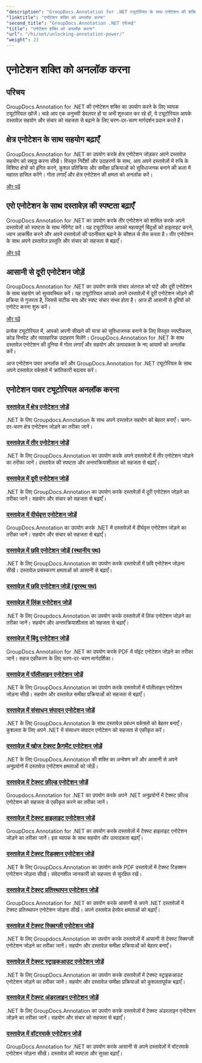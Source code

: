 ```yaml
---
"description": "GroupDocs.Annotation for .NET ट्यूटोरियल के साथ एनोटेशन की शक्ति अनलॉक करें। चरण-दर-चरण विभिन्न एनोटेशन जोड़ना सीखें और सहजता से सहयोग बढ़ाएँ।"
"linktitle": "एनोटेशन शक्ति को अनलॉक करना"
"second_title": "GroupDocs.Annotation .NET एपीआई"
"title": "एनोटेशन शक्ति को अनलॉक करना"
"url": "/hi/net/unlocking-annotation-power/"
"weight": 23
---
```


# एनोटेशन शक्ति को अनलॉक करना

## परिचय

GroupDocs.Annotation for .NET की एनोटेशन शक्ति का उपयोग करने के लिए व्यापक ट्यूटोरियल खोजें। चाहे आप एक अनुभवी डेवलपर हों या अभी शुरुआत कर रहे हों, ये ट्यूटोरियल आपके दस्तावेज़ सहयोग और संचार को सहजता से बढ़ाने के लिए चरण-दर-चरण मार्गदर्शन प्रदान करते हैं।

## क्षेत्र एनोटेशन के साथ सहयोग बढ़ाएँ

GroupDocs.Annotation for .NET का उपयोग करके क्षेत्र एनोटेशन जोड़कर अपने दस्तावेज़ सहयोग को समृद्ध करना सीखें। विस्तृत निर्देशों और उदाहरणों के साथ, आप अपने दस्तावेज़ों में रुचि के विशिष्ट क्षेत्रों को इंगित करने, कुशल प्रतिक्रिया और समीक्षा प्रक्रियाओं को सुविधाजनक बनाने की कला में महारत हासिल करेंगे। गोता लगाएँ और क्षेत्र एनोटेशन की क्षमता को अनलॉक करें।

[और पढ़ें](./add-area-annotation/)

## एरो एनोटेशन के साथ दस्तावेज़ की स्पष्टता बढ़ाएँ

GroupDocs.Annotation for .NET का उपयोग करके तीर एनोटेशन को शामिल करके अपने दस्तावेज़ों को स्पष्टता के साथ नेविगेट करें। यह ट्यूटोरियल आपको महत्वपूर्ण बिंदुओं को हाइलाइट करने, ध्यान आकर्षित करने और अपने दस्तावेज़ों की पठनीयता बढ़ाने के कौशल से लैस करता है। तीर एनोटेशन के साथ अपने दस्तावेज़ प्रस्तुति और संचार को सहजता से बढ़ाएँ।

[और पढ़ें](./add-arrow-annotation/)

## आसानी से दूरी एनोटेशन जोड़ें

GroupDocs.Annotation for .NET का उपयोग करके संचार अंतराल को पाटें और दूरी एनोटेशन के साथ सहयोग को सुव्यवस्थित करें। यह ट्यूटोरियल आपको अपने दस्तावेज़ों में दूरी एनोटेशन जोड़ने की प्रक्रिया से गुजरता है, जिससे सटीक माप और स्पष्ट संचार संभव होता है। आज ही आसानी से दूरियों को एनोटेट करना शुरू करें।

[और पढ़ें](./add-distance-annotation/)

प्रत्येक ट्यूटोरियल में, आपको अपनी सीखने की यात्रा को सुविधाजनक बनाने के लिए विस्तृत स्पष्टीकरण, कोड स्निपेट और व्यावहारिक उदाहरण मिलेंगे। GroupDocs.Annotation for .NET के साथ दस्तावेज़ एनोटेशन की दुनिया में गोता लगाएँ और सहयोग और उत्पादकता के नए आयामों को अनलॉक करें।

आज एनोटेशन पावर अनलॉक करें और GroupDocs.Annotation for .NET ट्यूटोरियल के साथ अपने दस्तावेज़ वर्कफ़्लो में क्रांतिकारी बदलाव करें।

## एनोटेशन पावर ट्यूटोरियल अनलॉक करना
### [दस्तावेज़ में क्षेत्र एनोटेशन जोड़ें](./add-area-annotation/)
.NET के लिए Groupdocs.Annotation के साथ अपने दस्तावेज़ सहयोग को बेहतर बनाएँ। चरण-दर-चरण क्षेत्र एनोटेशन जोड़ने का तरीका जानें।
### [दस्तावेज़ में तीर एनोटेशन जोड़ें](./add-arrow-annotation/)
.NET के लिए GroupDocs.Annotation का उपयोग करके अपने दस्तावेज़ों में तीर एनोटेशन जोड़ने का तरीका जानें। दस्तावेज़ की स्पष्टता और अन्तरक्रियाशीलता को सहजता से बढ़ाएँ।
### [दस्तावेज़ में दूरी एनोटेशन जोड़ें](./add-distance-annotation/)
.NET के लिए GroupDocs.Annotation का उपयोग करके दस्तावेज़ों में दूरी एनोटेशन जोड़ने का तरीका जानें। सहयोग और संचार को सहजता से बढ़ाएँ।
### [दस्तावेज़ में दीर्घवृत्त एनोटेशन जोड़ें](./add-ellipse-annotation/)
GroupDocs.Annotation का उपयोग करके .NET में दस्तावेज़ों में दीर्घवृत्त एनोटेशन जोड़ने का तरीका जानें। सहयोग और संचार को सहजता से बढ़ाएँ।
### [दस्तावेज़ में छवि एनोटेशन जोड़ें (स्थानीय पथ)](./add-image-annotation-local-path/)
.NET के लिए GroupDocs.Annotation का उपयोग करके दस्तावेज़ों में छवि एनोटेशन जोड़ना सीखें। दस्तावेज़ प्रसंस्करण क्षमताओं को आसानी से बढ़ाएँ।
### [दस्तावेज़ में छवि एनोटेशन जोड़ें (दूरस्थ पथ)](./add-image-annotation-remote-path/)
### [दस्तावेज़ में लिंक एनोटेशन जोड़ें](./add-link-annotation/)
.NET के लिए Groupdocs.Annotation का उपयोग करके दस्तावेज़ों में लिंक एनोटेशन जोड़ने का तरीका जानें। सहयोग और अन्तरक्रियाशीलता को सहजता से बढ़ाएँ।
### [दस्तावेज़ में बिंदु एनोटेशन जोड़ें](./add-point-annotation/)
GroupDocs.Annotation for .NET का उपयोग करके PDF में पॉइंट एनोटेशन जोड़ने का तरीका जानें। सहज एकीकरण के लिए चरण-दर-चरण मार्गदर्शिका।
### [दस्तावेज़ में पॉलीलाइन एनोटेशन जोड़ें](./add-polyline-annotation/)
.NET के लिए GroupDocs.Annotation का उपयोग करके दस्तावेज़ों में पॉलीलाइन एनोटेशन जोड़ना सीखें। सहयोग और दस्तावेज़ समीक्षा प्रक्रियाओं को सहजता से बढ़ाएँ।
### [दस्तावेज़ में संसाधन संपादन एनोटेशन जोड़ें](./add-resources-redaction-annotation/)
.NET के लिए GroupDocs.Annotation के साथ दस्तावेज़ प्रबंधन वर्कफ़्लो को बेहतर बनाएँ। कुशलता के लिए अपने .NET में संसाधन संपादन एनोटेशन को सहजता से एकीकृत करें।
### [दस्तावेज़ में खोज टेक्स्ट फ़्रैगमेंट एनोटेशन जोड़ें](./add-search-text-fragment-annotation/)
.NET के लिए GroupDocs.Annotation की शक्ति का अन्वेषण करें और आसानी से अपने अनुप्रयोगों में दस्तावेज़ एनोटेशन क्षमताओं को जोड़ें।
### [दस्तावेज़ में टेक्स्ट फ़ील्ड एनोटेशन जोड़ें](./add-text-field-annotation/)
Groupdocs.Annotation for .NET का उपयोग करके अपने .NET अनुप्रयोगों में टेक्स्ट फ़ील्ड एनोटेशन को सहजता से एकीकृत करने का तरीका जानें।
### [दस्तावेज़ में टेक्स्ट हाइलाइट एनोटेशन जोड़ें](./add-text-highlight-annotation/)
GroupDocs.Annotation for .NET का उपयोग करके दस्तावेज़ों में टेक्स्ट हाइलाइट एनोटेशन जोड़ने का तरीका जानें। इस व्यापक के साथ सहयोग और उत्पादकता बढ़ाएँ।
### [दस्तावेज़ में टेक्स्ट रिडक्शन एनोटेशन जोड़ें](./add-text-redaction-annotation/)
.NET के लिए GroupDocs.Annotation का उपयोग करके PDF दस्तावेज़ों में टेक्स्ट रिडक्शन एनोटेशन जोड़ना सीखें। संवेदनशील जानकारी को सहजता से सुरक्षित रखें।
### [दस्तावेज़ में टेक्स्ट प्रतिस्थापन एनोटेशन जोड़ें](./add-text-replacement-annotation/)
GroupDocs.Annotation for .NET का उपयोग करके आसानी से अपने .NET दस्तावेज़ों में टेक्स्ट प्रतिस्थापन एनोटेशन जोड़ना सीखें। अपने दस्तावेज़ हेरफेर क्षमताओं को बढ़ाएँ।
### [दस्तावेज़ में टेक्स्ट स्क्विग्ली एनोटेशन जोड़ें](./add-text-squiggly-annotation/)
.NET के लिए Groupdocs.Annotation का उपयोग करके दस्तावेज़ों में आसानी से टेक्स्ट स्क्विग्ली एनोटेशन जोड़ने का तरीका जानें। सहयोग और दस्तावेज़ समीक्षा प्रक्रियाओं को बेहतर बनाएँ।
### [दस्तावेज़ में टेक्स्ट स्ट्राइकआउट एनोटेशन जोड़ें](./add-text-strikeout-annotation/)
.NET के लिए GroupDocs.Annotation का उपयोग करके दस्तावेज़ों में टेक्स्ट स्ट्राइकआउट एनोटेशन जोड़ने का तरीका जानें। सहयोग और दस्तावेज़ समीक्षा प्रक्रियाओं को कुशलतापूर्वक बढ़ाएँ।
### [दस्तावेज़ में टेक्स्ट अंडरलाइन एनोटेशन जोड़ें](./add-text-underline-annotation/)
.NET के लिए GroupDocs.Annotation का उपयोग करके दस्तावेज़ों में टेक्स्ट अंडरलाइन एनोटेशन जोड़ने का तरीका जानें। सहयोग और संचार को सहजता से बढ़ाएँ।
### [दस्तावेज़ में वॉटरमार्क एनोटेशन जोड़ें](./add-watermark-annotation/)
GroupDocs.Annotation for .NET का उपयोग करके आसानी से अपने दस्तावेज़ों में वॉटरमार्क एनोटेशन जोड़ना सीखें। दस्तावेज़ की स्पष्टता और सुरक्षा बढ़ाएँ।